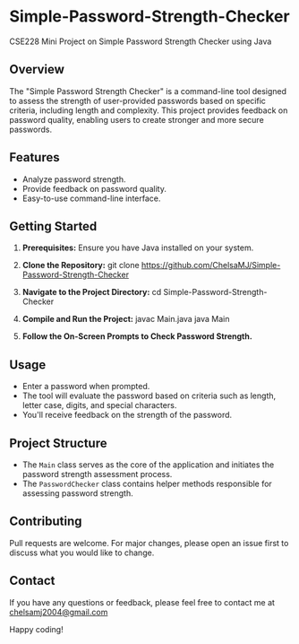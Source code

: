 # Simple-Password-Strength-Checker
CSE228 Mini Project on  Simple Password Strength Checker using Java

## Overview
The "Simple Password Strength Checker" is a command-line tool designed to assess the strength of user-provided passwords based on specific criteria, including length and complexity. This project provides feedback on password quality, enabling users to create stronger and more secure passwords.

## Features
- Analyze password strength.
- Provide feedback on password quality.
- Easy-to-use command-line interface.

## Getting Started
1. **Prerequisites:** Ensure you have Java installed on your system.

2. **Clone the Repository:** 
git clone https://github.com/ChelsaMJ/Simple-Password-Strength-Checker

3. **Navigate to the Project Directory:**
cd Simple-Password-Strength-Checker

4. **Compile and Run the Project:**
javac Main.java
java Main

5. **Follow the On-Screen Prompts to Check Password Strength.**

## Usage
- Enter a password when prompted.
- The tool will evaluate the password based on criteria such as length, letter case, digits, and special characters.
- You'll receive feedback on the strength of the password.

## Project Structure
- The `Main` class serves as the core of the application and initiates the password strength assessment process.
- The `PasswordChecker` class contains helper methods responsible for assessing password strength.

## Contributing
Pull requests are welcome. For major changes, please open an issue first to discuss what you would like to change.

## Contact
If you have any questions or feedback, please feel free to contact me at chelsamj2004@gmail.com

Happy coding!
